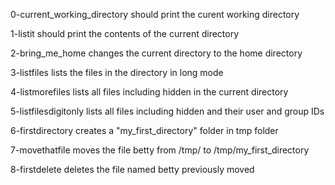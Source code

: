 0-current_working_directory should print the curent working directory

1-listit should print the contents of the current directory

2-bring_me_home changes the current directory to the home directory

3-listfiles lists the files in the directory in long mode

4-listmorefiles lists all files including hidden in the current directory

5-listfilesdigitonly lists all files including hidden and their user and group IDs

6-firstdirectory creates a "my_first_directory" folder in tmp folder

7-movethatfile moves the file betty from /tmp/ to /tmp/my_first_directory

8-firstdelete deletes the file named betty previously moved